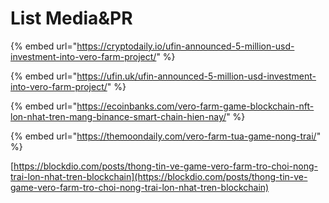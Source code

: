 # List Media&PR

{% embed url="https://cryptodaily.io/ufin-announced-5-million-usd-investment-into-vero-farm-project/" %}

{% embed url="https://ufin.uk/ufin-announced-5-million-usd-investment-into-vero-farm-project/" %}

{% embed url="https://ecoinbanks.com/vero-farm-game-blockchain-nft-lon-nhat-tren-mang-binance-smart-chain-hien-nay/" %}

{% embed url="https://themoondaily.com/vero-farm-tua-game-nong-trai/" %}

[https://blockdio.com/posts/thong-tin-ve-game-vero-farm-tro-choi-nong-trai-lon-nhat-tren-blockchain](https://blockdio.com/posts/thong-tin-ve-game-vero-farm-tro-choi-nong-trai-lon-nhat-tren-blockchain)



